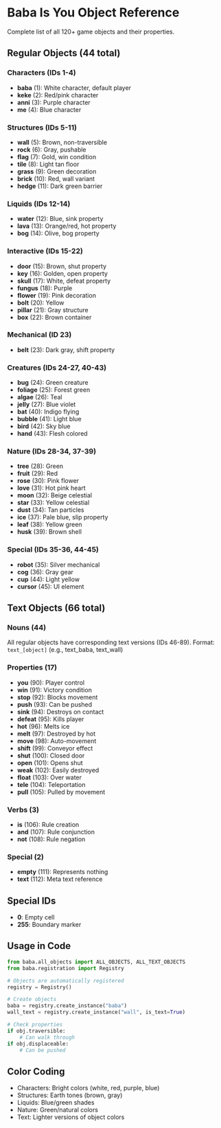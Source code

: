 # Baba Is You Object Reference

Complete list of all 120+ game objects and their properties.

## Regular Objects (44 total)

### Characters (IDs 1-4)
- **baba** (1): White character, default player
- **keke** (2): Red/pink character
- **anni** (3): Purple character
- **me** (4): Blue character

### Structures (IDs 5-11)
- **wall** (5): Brown, non-traversible
- **rock** (6): Gray, pushable
- **flag** (7): Gold, win condition
- **tile** (8): Light tan floor
- **grass** (9): Green decoration
- **brick** (10): Red, wall variant
- **hedge** (11): Dark green barrier

### Liquids (IDs 12-14)
- **water** (12): Blue, sink property
- **lava** (13): Orange/red, hot property
- **bog** (14): Olive, bog property

### Interactive (IDs 15-22)
- **door** (15): Brown, shut property
- **key** (16): Golden, open property
- **skull** (17): White, defeat property
- **fungus** (18): Purple
- **flower** (19): Pink decoration
- **bolt** (20): Yellow
- **pillar** (21): Gray structure
- **box** (22): Brown container

### Mechanical (ID 23)
- **belt** (23): Dark gray, shift property

### Creatures (IDs 24-27, 40-43)
- **bug** (24): Green creature
- **foliage** (25): Forest green
- **algae** (26): Teal
- **jelly** (27): Blue violet
- **bat** (40): Indigo flying
- **bubble** (41): Light blue
- **bird** (42): Sky blue
- **hand** (43): Flesh colored

### Nature (IDs 28-34, 37-39)
- **tree** (28): Green
- **fruit** (29): Red
- **rose** (30): Pink flower
- **love** (31): Hot pink heart
- **moon** (32): Beige celestial
- **star** (33): Yellow celestial
- **dust** (34): Tan particles
- **ice** (37): Pale blue, slip property
- **leaf** (38): Yellow green
- **husk** (39): Brown shell

### Special (IDs 35-36, 44-45)
- **robot** (35): Silver mechanical
- **cog** (36): Gray gear
- **cup** (44): Light yellow
- **cursor** (45): UI element

## Text Objects (66 total)

### Nouns (44)
All regular objects have corresponding text versions (IDs 46-89).
Format: `text_[object]` (e.g., text_baba, text_wall)

### Properties (17)
- **you** (90): Player control
- **win** (91): Victory condition  
- **stop** (92): Blocks movement
- **push** (93): Can be pushed
- **sink** (94): Destroys on contact
- **defeat** (95): Kills player
- **hot** (96): Melts ice
- **melt** (97): Destroyed by hot
- **move** (98): Auto-movement
- **shift** (99): Conveyor effect
- **shut** (100): Closed door
- **open** (101): Opens shut
- **weak** (102): Easily destroyed
- **float** (103): Over water
- **tele** (104): Teleportation
- **pull** (105): Pulled by movement

### Verbs (3)
- **is** (106): Rule creation
- **and** (107): Rule conjunction
- **not** (108): Rule negation

### Special (2)
- **empty** (111): Represents nothing
- **text** (112): Meta text reference

## Special IDs
- **0**: Empty cell
- **255**: Boundary marker

## Usage in Code

```python
from baba.all_objects import ALL_OBJECTS, ALL_TEXT_OBJECTS
from baba.registration import Registry

# Objects are automatically registered
registry = Registry()

# Create objects
baba = registry.create_instance("baba")
wall_text = registry.create_instance("wall", is_text=True)

# Check properties
if obj.traversible:
    # Can walk through
if obj.displaceable:
    # Can be pushed
```

## Color Coding
- Characters: Bright colors (white, red, purple, blue)
- Structures: Earth tones (brown, gray)
- Liquids: Blue/green shades
- Nature: Green/natural colors
- Text: Lighter versions of object colors